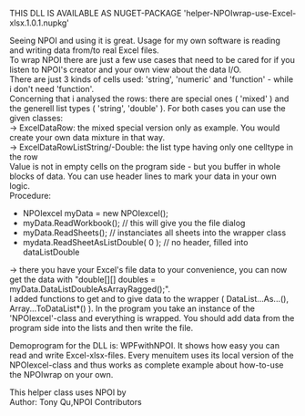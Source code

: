 
THIS DLL IS AVAILABLE AS NUGET-PACKAGE 'helper-NPOIwrap-use-Excel-xlsx.1.0.1.nupkg'   


Seeing NPOI and using it is great. Usage for my own software is reading and writing 
data from/to real Excel files.  
To wrap NPOI there are just a few use cases that need to be cared for if you listen to NPOI's creator and your own view about the data I/O.  
There are just 3 kinds of cells used: 'string', 'numeric' and 'function' - while i don't need 'function'.  
Concerning that i analysed the rows: there are special ones ( 'mixed' ) and the generell list types ( 'string', 'double' ). For both cases you can use the given classes:  
-> ExcelDataRow: the mixed special version only as example. You would create your own data mixture in that way.  
-> ExcelDataRowListString/-Double: the list type having only one celltype in the row   
Value is not in empty cells on the program side - but you buffer in whole blocks of data. 
You can use header lines to mark your data in your own logic.  
Procedure:  
- NPOIexcel myData = new NPOIexcel();  
- myData.ReadWorkbook();	// this will give you the file dialog  
- myData.ReadSheets();	// instanciates all sheets into the wrapper class  
- mydata.ReadSheetAsListDouble( 0 );	// no header, filled into dataListDouble  

-> there you have your Excel's file data to your convenience, you can now get the data 
with "double[][] doubles = myData.DataListDoubleAsArrayRagged();".  
I added functions to 
get and to give data to the wrapper ( DataList...As...(), Array...ToDataList*() ). 
In the program you take an instance of the 'NPOIexcel'-class and everything is wrapped. 
You should add data from the program side into the lists and then write the file.  

  
Demoprogram for the DLL is: WPFwithNPOI. It shows how easy you can read and write Excel-xlsx-files. Every menuitem uses its local version of the NPOIexcel-class and thus works as complete example about how-to-use the NPOIwrap on your own.


    
This helper class uses NPOI by  
Author: Tony Qu,NPOI Contributors  

